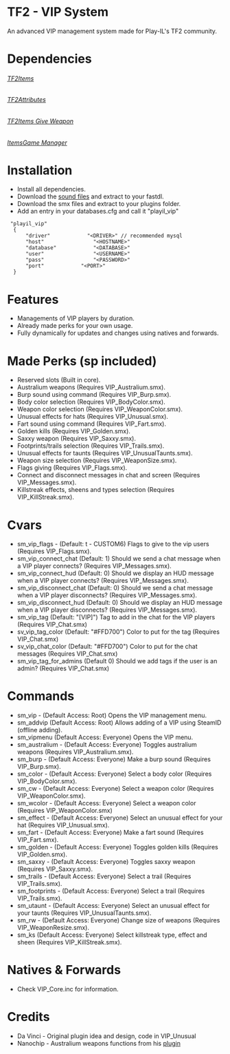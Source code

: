 # TF2 - VIP System
An advanced VIP management system made for Play-IL's TF2 community.

# Dependencies
###### [TF2Items](https://forums.alliedmods.net/showthread.php?p=1050170) ######
###### [TF2Attributes](https://forums.alliedmods.net/showthread.php?t=210221) ######
###### [TF2Items Give Weapon](https://forums.alliedmods.net/showthread.php?p=1337899) ######
###### [ItemsGame Manager](https://forums.alliedmods.net/showthread.php?p=1446438) ######

# Installation
- Install all dependencies.
- Download the [sound files](https://mega.nz/file/mmxljRrA#NRSAu893e8ZT0b8r3bj8jz-Qvqwd-WuBNetfG3fXcAk) and extract to your fastdl.
- Download the smx files and extract to your plugins folder.
- Add an entry in your databases.cfg and call it "playil_vip"
```
 "playil_vip"
  {
      "driver"            "<DRIVER>" // recommended mysql
      "host"                "<HOSTNAME>"
      "database"            "<DATABASE>"
      "user"                "<USERNAME>"
      "pass"                "<PASSWORD>"
      "port"            "<PORT>"
  }
```
# Features
- Managements of VIP players by duration.
- Already made perks for your own usage.
- Fully dynamically for updates and changes using natives and forwards. 

# Made Perks (sp included)
- Reserved slots (Built in core).
- Australium weapons (Requires VIP_Australium.smx).
- Burp sound using command (Requires VIP_Burp.smx).
- Body color selection (Requires VIP_BodyColor.smx).
- Weapon color selection (Requires VIP_WeaponColor.smx).
- Unusual effects for hats (Requires VIP_Unusual.smx).
- Fart sound using command (Requires VIP_Fart.smx).
- Golden kills (Requires VIP_Golden.smx).
- Saxxy weapon (Requires VIP_Saxxy.smx).
- Footprints/trails selection (Requires VIP_Trails.smx).
- Unusual effects for taunts (Requires VIP_UnusualTaunts.smx).
- Weapon size selection (Requires VIP_WeaponSize.smx).
- Flags giving (Requires VIP_Flags.smx).
- Connect and disconnect messages in chat and screen (Requires VIP_Messages.smx).
- Killstreak effects, sheens and types selection (Requires VIP_KillStreak.smx).

# Cvars
- sm_vip_flags - (Default: t - CUSTOM6) Flags to give to the vip users (Requires VIP_Flags.smx).
- sm_vip_connect_chat (Default: 1) Should we send a chat message when a VIP player connects? (Requires VIP_Messages.smx).
- sm_vip_connect_hud (Default: 0) Should we display an HUD message when a VIP player connects? (Requires VIP_Messages.smx).
- sm_vip_disconnect_chat (Default: 0) Should we send a chat message when a VIP player disconnects? (Requires VIP_Messages.smx).
- sm_vip_disconnect_hud (Default: 0) Should we display an HUD message when a VIP player disconnects? (Requires VIP_Messages.smx).
- sm_vip_tag (Default: "[VIP]") Tag to add in the chat for the VIP players (Requires VIP_Chat.smx)
- sv_vip_tag_color (Default: "#FFD700") Color to put for the tag (Requires VIP_Chat.smx)
- sv_vip_chat_color (Default: "#FFD700") Color to put for the chat messages (Requires VIP_Chat.smx)
- sm_vip_tag_for_admins (Default 0) Should we add tags if the user is an admin? (Requires VIP_Chat.smx)

# Commands
- sm_vip - (Default Access: Root) Opens the VIP management menu.
- sm_addvip (Default Access: Root) Allows adding of a VIP using SteamID (offline adding).
- sm_vipmenu (Default Access: Everyone) Opens the VIP menu.
- sm_australium - (Default Access: Everyone) Toggles australium weapons (Requires VIP_Australium.smx).
- sm_burp - (Default Access: Everyone) Make a burp sound (Requires VIP_Burp.smx).
- sm_color - (Default Access: Everyone) Select a body color (Requires VIP_BodyColor.smx).
- sm_cw - (Default Access: Everyone) Select a weapon color (Requires VIP_WeaponColor.smx).
- sm_wcolor - (Default Access: Everyone) Select a weapon color (Requires VIP_WeaponColor.smx)
- sm_effect - (Default Access: Everyone) Select an unusual effect for your hat (Requires VIP_Unusual.smx).
- sm_fart - (Default Access: Everyone) Make a fart sound (Requires VIP_Fart.smx).
- sm_golden - (Default Access: Everyone) Toggles golden kills (Requires VIP_Golden.smx).
- sm_saxxy - (Default Access: Everyone) Toggles saxxy weapon (Requires VIP_Saxxy.smx).
- sm_trails - (Default Access: Everyone) Select a trail (Requires VIP_Trails.smx).
- sm_footprints - (Default Access: Everyone) Select a trail (Requires VIP_Trails.smx).
- sm_utaunt - (Default Access: Everyone) Select an unusual effect for your taunts (Requires VIP_UnusualTaunts.smx).
- sm_rw - (Default Access: Everyone) Change size of weapons (Requires VIP_WeaponResize.smx).
- sm_ks (Default Access: Everyone) Select killstreak type, effect and sheen (Requires VIP_KillStreak.smx).

# Natives & Forwards
- Check VIP_Core.inc for information.

# Credits
- Da Vinci - Original plugin idea and design, code in VIP_Unusual
- Nanochip - Australium weapons functions from his [plugin](https://forums.alliedmods.net/showthread.php?p=2445005)
